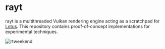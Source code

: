 # rayt

rayt is a multithreaded Vulkan rendering engine acting as a scratchpad for [Lotus](https://github.com/mayant15/lotus/).
This repository contains proof-of-concept implementations for experimental techniques.

![rtweekend](https://i.imgur.com/eIuheMU.png)
